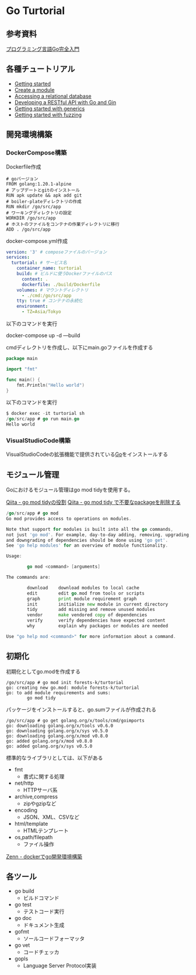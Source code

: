 # Go Turtorial

## 参考資料
[プログラミング言語Go完全入門](https://docs.google.com/presentation/d/1RVx8oeIMAWxbB7ZP2IcgZXnbZokjCmTUca-AbIpORGk/edit#slide=id.g4f417182ce_0_0)

## 各種チュートリアル
* [Getting started](https://go.dev/doc/tutorial/getting-started)
* [Create a module](https://go.dev/doc/tutorial/create-module)
* [Accessing a relational database](https://go.dev/doc/tutorial/database-access)
* [Developing a RESTful API with Go and Gin](https://go.dev/doc/tutorial/web-service-gin)
* [Getting started with generics](https://go.dev/doc/tutorial/generics)
* [Getting started with fuzzing](https://go.dev/doc/tutorial/fuzz)

## 開発環境構築

### DockerCompose構築

Dockerfile作成

```docker
# goバージョン
FROM golang:1.20.1-alpine
# アップデートとgitのインストール
RUN apk update && apk add git
# boiler-plateディレクトリの作成
RUN mkdir /go/src/app
# ワーキングディレクトリの設定
WORKDIR /go/src/app
# ホストのファイルをコンテナの作業ディレクトリに移行
ADD . /go/src/app
```

docker-compose.yml作成

```yaml
version: '3' # composeファイルのバージョン
services:
  turtorial: # サービス名
    container_name: turtorial
    build: # ビルドに使うDockerファイルのパス
      context: .
      dockerfile: ./build/Dockerfile
    volumes: # マウントディレクトリ
      - ./cmd:/go/src/app
    tty: true # コンテナの永続化
    environment:
      - TZ=Asia/Tokyo
```

以下のコマンドを実行

docker-compose up -d —build

cmdディレクトリを作成し、以下にmain.goファイルを作成する

```go
package main

import "fmt"

func main() {
	fmt.Println("Hello world")
}
```

以下のコマンドを実行

```go
$ docker exec -it turtorial sh
/go/src/app # go run main.go
Hello world
```

### VisualStudioCode構築
VisualStudioCodeの拡張機能で提供されている[Go](https://marketplace.visualstudio.com/items?itemName=golang.go)をインストールする

## モジュール管理
Goにおけるモジュール管理はgo mod tidyを使用する。

[Qiita - go mod tidyの役割](https://qiita.com/wangqijiangjun/items/28037d06efe86ec8dd0f)
[Qiita - go mod tidy で不要なpackageを削除する](https://qiita.com/k-kurikuri/items/609141727320eb1a6d2b)

```go
/go/src/app # go mod
Go mod provides access to operations on modules.

Note that support for modules is built into all the go commands,
not just 'go mod'. For example, day-to-day adding, removing, upgrading,
and downgrading of dependencies should be done using 'go get'.
See 'go help modules' for an overview of module functionality.

Usage:

        go mod <command> [arguments]

The commands are:

        download    download modules to local cache
        edit        edit go.mod from tools or scripts
        graph       print module requirement graph
        init        initialize new module in current directory
        tidy        add missing and remove unused modules
        vendor      make vendored copy of dependencies
        verify      verify dependencies have expected content
        why         explain why packages or modules are needed

Use "go help mod <command>" for more information about a command.
```

## 初期化

初期化としてgo.modを作成する

```
/go/src/app # go mod init forests-k/turtorial
go: creating new go.mod: module forests-k/turtorial
go: to add module requirements and sums:
        go mod tidy
```

パッケージをインストールすると、go.sumファイルが作成される
```
/go/src/app # go get golang.org/x/tools/cmd/goimports
go: downloading golang.org/x/tools v0.6.0
go: downloading golang.org/x/sys v0.5.0
go: downloading golang.org/x/mod v0.8.0
go: added golang.org/x/mod v0.8.0
go: added golang.org/x/sys v0.5.0
```

標準的なライブラリとしては、以下がある
* fmt
  * 書式に関する処理
* net/http
  * HTTPサーバ系
* archive,compress
  * zipやgzipなど
* encoding
  * JSON、XML、CSVなど
* html/template
  * HTMLテンプレート
* os,path/filepath
  * ファイル操作

[Zenn - dockerでgo開発環境構築](https://zenn.dev/akakuro/articles/2426098256785b)

## 各ツール
* go build
  * ビルドコマンド
* go test
  * テストコード実行
* go doc
  * ドキュメント生成
* gofmt
  * ソールコードフォーマッタ
* go vet
  * コードチェッカ
* gopls
  * Language Server Protocol実装